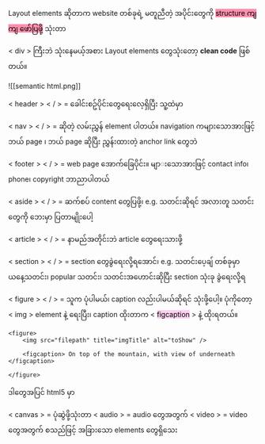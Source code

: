 
Layout elements ဆိုတာက website တစ်ခုရဲ့ မတူညီတဲ့ အပိုင်းတွေကို <mark style="background: #FF5582A6;">structure ကျကျ ဖော်ပြဖို့</mark> သုံးတာ

< div > ကြီးဘဲ သုံးနေမယ့်အစား Layout elements တွေသုံးတော့ **clean code** ဖြစ်တယ်။

![[semantic html.png]]

< header > < / > = ခေါင်းစဥ်ပိုင်းတွေရေးလေ့ရှိပြီး သူ့ထဲမှာ

< nav > < / > = ဆိုတဲ့ လမ်းညွှန် element ပါတယ်။ navigation ကများသောအားဖြင့် ဘယ် page ၊ ဘယ် page ဆိုပြီး ညွှန်းထားတဲ့ anchor link တွေဘဲ

< footer > < / > = web page အောက်ခြေပိုင်း။ မျာ‌းသောအားဖြင့် contact info၊ phone၊ copyright ဘာညာပါတယ်

< aside > < / > = ဆက်စပ် content တွေပြဖို့၊ e.g. သတင်းဆိုရင် အလားတူ သတင်းတွေကို ဘေးမှာ ပြတာမျိုးပေါ့

< article > < / > = နာမည်အတိုင်းဘဲ article တွေရေးသားဖို့

< section > < / > = section တွေခွဲရေးလို့ရအောင်၊ e.g. သတင်းပေ့ချ် တစ်ခုမှာ ယနေ့သတင်း၊ popular သတင်း၊ သတင်းအ‌ဟောင်းဆိုပြီး section သုံးခု ခွဲရေးလို့ရ

< figure > < / > = သူက ပုံပါမယ်၊ caption လည်းပါမယ်ဆိုရင် သုံးဖို့ပေါ့။ ပုံကိုတော့ < img > element နဲ့ ရေးပြီး၊ caption ထိုးတာက < <mark style="background: #FFB8EBA6;">figcaption</mark> > နဲ့ ထိုးရတယ်။

```
<figure>
	<img src="filepath" title="imgTitle" alt="toShow" />
	
	<figcaption> On top of the mountain, with view of underneath </figcaption>

</figure> 

```

ဒါတွေအပြင် html5 မှာ 

< canvas > = ပုံဆွဲဖို့သုံးတာ
< audio > = audio တွေအတွက်
< video > = video တွေအတွက် စသည်ဖြင့် အခြားသော elements တွေရှိသေး